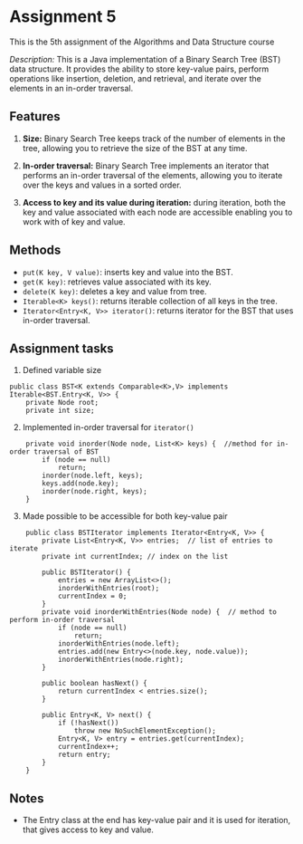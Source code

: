 # Assignment 5
This is the 5th assignment of the Algorithms and Data Structure course

_Description:_ This is a Java implementation of a Binary Search Tree (BST) data structure. It provides the ability to store key-value pairs, perform operations like insertion, deletion, and retrieval, and iterate over the elements in an in-order traversal.

## Features

1. **Size:** Binary Search Tree keeps track of the number of elements in the tree, allowing you to retrieve the size of the BST at any time.

2. **In-order traversal:** Binary Search Tree implements an iterator that performs an in-order traversal of the elements, allowing you to iterate over the keys and values in a sorted order.
3. **Access to key and its value during iteration:** during iteration, both the key and value associated with each node are accessible enabling you to work with of key and value.

## Methods

* `put(K key, V value)`: inserts key and value into the BST.
* `get(K key)`: retrieves value associated with its key.
* `delete(K key)`: deletes a key and value from tree.
* `Iterable<K> keys()`: returns iterable collection of all keys in the tree.
* `Iterator<Entry<K, V>> iterator()`: returns iterator for the BST that uses in-order traversal.

## Assignment tasks

1. Defined variable size

```
public class BST<K extends Comparable<K>,V> implements Iterable<BST.Entry<K, V>> {
    private Node root; 
    private int size;
```

2. Implemented in-order traversal for `iterator()`

```
    private void inorder(Node node, List<K> keys) {  //method for in-order traversal of BST
        if (node == null)
            return;
        inorder(node.left, keys);
        keys.add(node.key);
        inorder(node.right, keys);
    }
```

3. Made possible to be accessible for both key-value pair

```
    public class BSTIterator implements Iterator<Entry<K, V>> {
        private List<Entry<K, V>> entries;  // list of entries to iterate
        private int currentIndex; // index on the list

        public BSTIterator() {
            entries = new ArrayList<>();
            inorderWithEntries(root);
            currentIndex = 0;
        }
        private void inorderWithEntries(Node node) {  // method to perform in-order traversal
            if (node == null)
                return;
            inorderWithEntries(node.left);
            entries.add(new Entry<>(node.key, node.value));
            inorderWithEntries(node.right);
        }

        public boolean hasNext() {
            return currentIndex < entries.size();
        }

        public Entry<K, V> next() {
            if (!hasNext())
                throw new NoSuchElementException();
            Entry<K, V> entry = entries.get(currentIndex);
            currentIndex++;
            return entry;
        }
    }
```

## Notes

* The Entry class at the end has key-value pair and it is used for iteration, that gives access to key and value.
